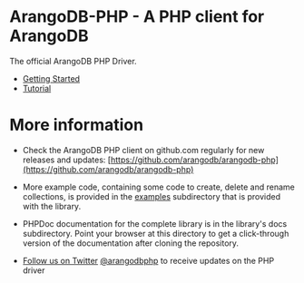 # ArangoDB-PHP - A PHP client for ArangoDB
The official ArangoDB PHP Driver.

- [Getting Started](GettingStarted/README.md)
- [Tutorial](Tutorial/README.md)

# More information

* Check the ArangoDB PHP client on github.com regularly for new releases and updates: [https://github.com/arangodb/arangodb-php](https://github.com/arangodb/arangodb-php)

* More example code, containing some code to create, delete and rename collections, is provided in the [examples](https://github.com/arangodb/arangodb-php/tree/devel/examples) subdirectory that is provided with the library.

* PHPDoc documentation for the complete library is in the library's docs subdirectory. Point your browser at this directory to get a click-through version of the documentation after cloning the repository.

* [Follow us on Twitter](https://twitter.com/arangodbphp) [@arangodbphp](https://twitter.com/arangodbphp) to receive updates on the PHP driver
